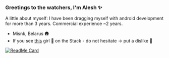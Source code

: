 ### Greetings to the watchers, I'm Alesh ✨

A little about myself: I have been dragging myself with android development for more than 3 years. Commercial experience ~2 years. <br/>

- Misnk, Belarus 🛖
- If you see [this](https://stackoverflow.com/users/9674249/i30mb1) girl 💅 on the Stack - do not hesitate -> put a dislike 💢 

[![ReadMe Card](https://github-readme-stats.vercel.app/api?username=Alesh17&theme=calm&show_icons=true&count_private=true&line_height=40&hide=stars,prs)](https://github.com/Alesh17/BaseProject)
